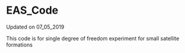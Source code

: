 # EAS_Code
Updated on 07_05_2019

This code is for single degree of freedom experiment for small satellite formations 
